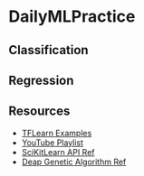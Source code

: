 # DailyMLPractice

## Classification
 
## Regression

## Resources
* [TFLearn Examples](https://github.com/tflearn/tflearn/tree/master/examples)
* [YouTube Playlist](https://www.youtube.com/playlist?list=PLyiSKKK9Tz3AwEsAL9DjngHaj7d-SH8iY)
* [SciKitLearn API Ref](http://scikit-learn.org/stable/modules/classes.html#module-sklearn.base)
* [Deap Genetic Algorithm Ref](https://github.com/DEAP/deap)
